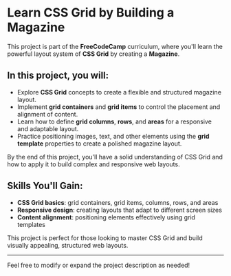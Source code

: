 # Learn CSS Grid by Building a Magazine

This project is part of the **FreeCodeCamp** curriculum, where you'll learn the powerful layout system of **CSS Grid** by creating a **Magazine**.

## In this project, you will:
- Explore **CSS Grid** concepts to create a flexible and structured magazine layout.
- Implement **grid containers** and **grid items** to control the placement and alignment of content.
- Learn how to define **grid columns**, **rows**, and **areas** for a responsive and adaptable layout.
- Practice positioning images, text, and other elements using the **grid template** properties to create a polished magazine layout.

By the end of this project, you'll have a solid understanding of CSS Grid and how to apply it to build complex and responsive web layouts.

## Skills You'll Gain:
- **CSS Grid basics**: grid containers, grid items, columns, rows, and areas
- **Responsive design**: creating layouts that adapt to different screen sizes
- **Content alignment**: positioning elements effectively using grid templates

This project is perfect for those looking to master CSS Grid and build visually appealing, structured web layouts.

---

Feel free to modify or expand the project description as needed!
